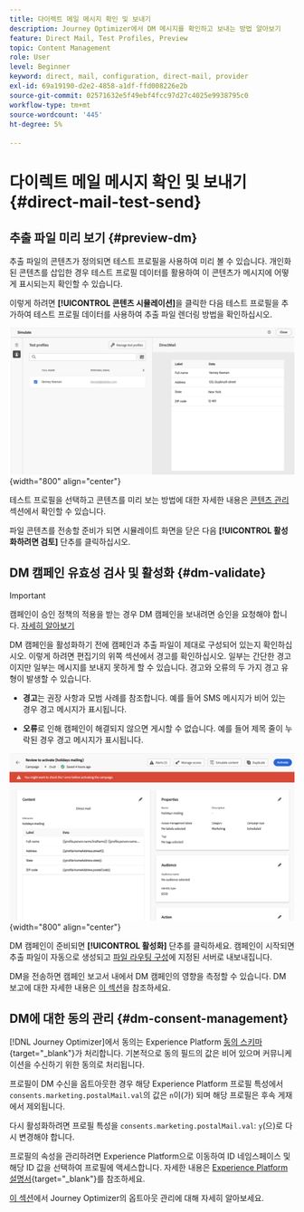 ```yaml
---
title: 다이렉트 메일 메시지 확인 및 보내기
description: Journey Optimizer에서 DM 메시지를 확인하고 보내는 방법 알아보기
feature: Direct Mail, Test Profiles, Preview
topic: Content Management
role: User
level: Beginner
keyword: direct, mail, configuration, direct-mail, provider
exl-id: 69a19190-d2e2-4858-a1df-ffd008226e2b
source-git-commit: 02571632e5f49ebf4fcc97d27c4025e9938795c0
workflow-type: tm+mt
source-wordcount: '445'
ht-degree: 5%

---
```


# 다이렉트 메일 메시지 확인 및 보내기 {#direct-mail-test-send}

## 추출 파일 미리 보기 {#preview-dm}

추출 파일의 콘텐츠가 정의되면 테스트 프로필을 사용하여 미리 볼 수 있습니다. 개인화된 콘텐츠를 삽입한 경우 테스트 프로필 데이터를 활용하여 이 콘텐츠가 메시지에 어떻게 표시되는지 확인할 수 있습니다.

이렇게 하려면 **[!UICONTROL 콘텐츠 시뮬레이션]**&#x200B;을 클릭한 다음 테스트 프로필을 추가하여 테스트 프로필 데이터를 사용하여 추출 파일 렌더링 방법을 확인하십시오.

![](assets/direct-mail-simulate.png){width="800" align="center"}

테스트 프로필을 선택하고 콘텐츠를 미리 보는 방법에 대한 자세한 내용은 [콘텐츠 관리](../content-management/preview-test.md) 섹션에서 확인할 수 있습니다.

파일 콘텐츠를 전송할 준비가 되면 시뮬레이트 화면을 닫은 다음 **[!UICONTROL 활성화하려면 검토]** 단추를 클릭하십시오.

## DM 캠페인 유효성 검사 및 활성화 {#dm-validate}

>[!IMPORTANT]
>
> 캠페인이 승인 정책의 적용을 받는 경우 DM 캠페인을 보내려면 승인을 요청해야 합니다. [자세히 알아보기](../test-approve/gs-approval.md)

DM 캠페인을 활성화하기 전에 캠페인과 추출 파일이 제대로 구성되어 있는지 확인하십시오. 이렇게 하려면 편집기의 위쪽 섹션에서 경고를 확인하십시오. 일부는 간단한 경고이지만 일부는 메시지를 보내지 못하게 할 수 있습니다. 경고와 오류의 두 가지 경고 유형이 발생할 수 있습니다.

* **경고**&#x200B;는 권장 사항과 모범 사례를 참조합니다. 예를 들어 SMS 메시지가 비어 있는 경우 경고 메시지가 표시됩니다.

* **오류**&#x200B;로 인해 캠페인이 해결되지 않으면 게시할 수 없습니다. 예를 들어 제목 줄이 누락된 경우 경고 메시지가 표시됩니다.

![](assets/direct-mail-review.png){width="800" align="center"}

DM 캠페인이 준비되면 **[!UICONTROL 활성화]** 단추를 클릭하세요. 캠페인이 시작되면 추출 파일이 자동으로 생성되고 [파일 라우팅 구성](../direct-mail/direct-mail-configuration.md)에 지정된 서버로 내보내집니다.

DM을 전송하면 캠페인 보고서 내에서 DM 캠페인의 영향을 측정할 수 있습니다. DM 보고에 대한 자세한 내용은 [이 섹션](../reports/campaign-global-report-cja-direct.md)을 참조하세요.

## DM에 대한 동의 관리 {#dm-consent-management}

[!DNL Journey Optimizer]에서 동의는 Experience Platform [동의 스키마](https://experienceleague.adobe.com/docs/experience-platform/xdm/field-groups/profile/consents.html?lang=ko){target="_blank"}가 처리합니다. 기본적으로 동의 필드의 값은 비어 있으며 커뮤니케이션을 수신하기 위한 동의로 처리됩니다.

프로필이 DM 수신을 옵트아웃한 경우 해당 Experience Platform 프로필 특성에서 `consents.marketing.postalMail.val`의 값은 `n`이(가) 되며 해당 프로필은 후속 게재에서 제외됩니다.

다시 활성화하려면 프로필 특성을 `consents.marketing.postalMail.val`: `y`(으)로 다시 변경해야 합니다.

프로필의 속성을 관리하려면 Experience Platform으로 이동하여 ID 네임스페이스 및 해당 ID 값을 선택하여 프로필에 액세스합니다. 자세한 내용은 [Experience Platform 설명서](https://experienceleague.adobe.com/docs/experience-platform/profile/ui/user-guide.html?lang=ko#getting-started){target="_blank"}를 참조하세요.

[이 섹션](../privacy/opt-out.md)에서 Journey Optimizer의 옵트아웃 관리에 대해 자세히 알아보세요.
